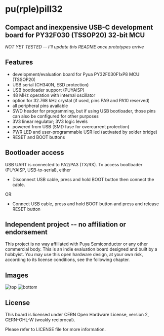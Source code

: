 # pu(rple)pill32
## Compact and inexpensive USB-C development board for PY32F030 (TSSOP20) 32-bit MCU

*NOT YET TESTED -- I'll update this README once prototypes arrive*

## Features

* development/evaluation board for Pyua PY32F030F1xP8 MCU (TSSOP20)
* USB serial (CH340N, ESD protection)
* USB bootloader support (PUYAISP)
* 48 MHz operation with internal oscillator
* option for 32.768 kHz crystal (if used, pins PA9 and PA10 reserved)
* all peripheral pins available
* SWD header for programming, but if using USB bootloader, those pins can also be configured for other purposes
* 3V3 linear regulator; 3V3 logic levels
* powered from USB (SMD fuse for overcurrent protection)
* PWR LED and user-programmable USR led (activated by solder bridge)
* RESET and BOOT buttons

## Bootloader access

USB UART is connected to PA2/PA3 (TX/RX). To access bootloader (PUYAISP, USB-to-serial), either

* Disconnect USB cable, press and hold BOOT button then connect the cable.

OR 

* Connect USB cable, press and hold BOOT button and press and release RESET button

## Independent project -- no affiliation or endorsement

This project is no way affiliated with Puya Semiconductor or any other commercial body. This is an indie evaluation board designed and built by a hobbyist. You may use this open hardware design, at your own risk, according to its license conditions, see the following chapter. 

## Images

![top](https://llatva.github.io/pupill32/top.png)
![bottom](https://llatva.github.io/pupill32/bottom.png)

## License

This board is licensed under CERN Open Hardware License, version 2, CERN-OHL-W (weakly reciprocal). 

Please refer to LICENSE file for more information.
